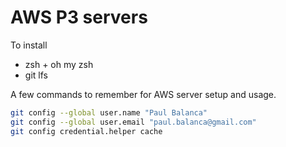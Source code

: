 # AWS P3 servers

To install
* zsh + oh my zsh
* git lfs


A few commands to remember for AWS server setup and usage.

```bash
git config --global user.name "Paul Balanca"
git config --global user.email "paul.balanca@gmail.com"
git config credential.helper cache
```

